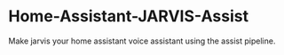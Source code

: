 # Home-Assistant-JARVIS-Assist
Make jarvis your home assistant voice assistant using the assist pipeline.
